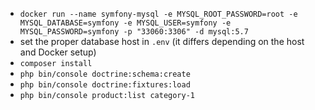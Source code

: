 - `docker run --name symfony-mysql -e MYSQL_ROOT_PASSWORD=root -e MYSQL_DATABASE=symfony -e MYSQL_USER=symfony -e MYSQL_PASSWORD=symfony -p "33060:3306" -d mysql:5.7`
- set the proper database host in `.env` (it differs depending on the host and Docker setup)
- `composer install`
- `php bin/console doctrine:schema:create`
- `php bin/console doctrine:fixtures:load`
- `php bin/console product:list category-1`
